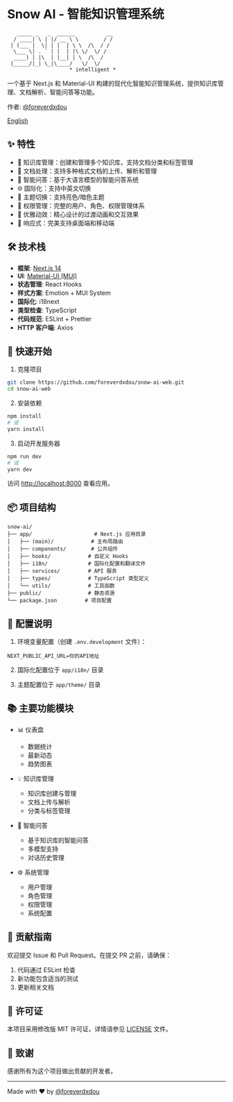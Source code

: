 # Snow AI - 智能知识管理系统

```
   _____ _   _  ______          __
  / ____| \ | |/ __ \ \        / /
 | (___ |  \| | |  | \ \  /\  / / 
  \___ \| . ` | |  | |\ \/  \/ /  
  ____) | |\  | |__| | \  /\  /   
 |_____/|_| \_|\____/   \/  \/    
                    * intelligent *
```

一个基于 Next.js 和 Material-UI 构建的现代化智能知识管理系统，提供知识库管理、文档解析、智能问答等功能。

作者: [@foreverdxdou](https://github.com/foreverdxdou)

[English](README.md)

## ✨ 特性

- 🎯 知识库管理：创建和管理多个知识库，支持文档分类和标签管理
- 📄 文档处理：支持多种格式文档的上传、解析和管理
- 🤖 智能问答：基于大语言模型的智能问答系统
- 🌐 国际化：支持中英文切换
- 🎨 主题切换：支持亮色/暗色主题
- 🔐 权限管理：完整的用户、角色、权限管理体系
- 💫 优雅动效：精心设计的过渡动画和交互效果
- 📱 响应式：完美支持桌面端和移动端

## 🛠 技术栈

- **框架**: [Next.js 14](https://nextjs.org/)
- **UI**: [Material-UI (MUI)](https://mui.com/)
- **状态管理**: React Hooks
- **样式方案**: Emotion + MUI System
- **国际化**: i18next
- **类型检查**: TypeScript
- **代码规范**: ESLint + Prettier
- **HTTP 客户端**: Axios

## 🚀 快速开始

1. 克隆项目

```bash
git clone https://github.com/foreverdxdou/snow-ai-web.git
cd snow-ai-web
```

2. 安装依赖

```bash
npm install
# 或
yarn install
```

3. 启动开发服务器

```bash
npm run dev
# 或
yarn dev
```

访问 [http://localhost:8000](http://localhost:8000) 查看应用。

## 📦 项目结构

```
snow-ai/
├── app/                    # Next.js 应用目录
│   ├── (main)/            # 主布局路由
│   ├── components/        # 公共组件
│   ├── hooks/            # 自定义 Hooks
│   ├── i18n/             # 国际化配置和翻译文件
│   ├── services/         # API 服务
│   ├── types/            # TypeScript 类型定义
│   └── utils/            # 工具函数
├── public/               # 静态资源
└── package.json         # 项目配置
```

## 🔧 配置说明

1. 环境变量配置（创建 `.env.development` 文件）：

```env
NEXT_PUBLIC_API_URL=你的API地址
```

2. 国际化配置位于 `app/i18n/` 目录

3. 主题配置位于 `app/theme/` 目录

## 📚 主要功能模块

- 📊 仪表盘
  - 数据统计
  - 最新动态
  - 趋势图表

- 💡 知识库管理
  - 知识库创建与管理
  - 文档上传与解析
  - 分类与标签管理

- 🤖 智能问答
  - 基于知识库的智能问答
  - 多模型支持
  - 对话历史管理

- ⚙️ 系统管理
  - 用户管理
  - 角色管理
  - 权限管理
  - 系统配置

## 🤝 贡献指南

欢迎提交 Issue 和 Pull Request。在提交 PR 之前，请确保：

1. 代码通过 ESLint 检查
2. 新功能包含适当的测试
3. 更新相关文档

## 📄 许可证

本项目采用修改版 MIT 许可证，详情请参见 [LICENSE](LICENSE) 文件。

## 🙏 致谢

感谢所有为这个项目做出贡献的开发者。

---

Made with ❤️ by [@foreverdxdou](https://github.com/foreverdxdou) 